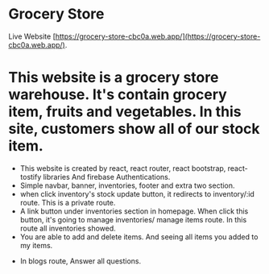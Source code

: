 # Grocery Store

Live Website [https://grocery-store-cbc0a.web.app/](https://grocery-store-cbc0a.web.app/).

# This website is a grocery store warehouse. It's contain grocery item, fruits and vegetables. In this site, customers show all of our stock item.

- This website is created by react, react router, react bootstrap, react-tostify libraries And firebase Authentications.
- Simple navbar, banner, inventories, footer and extra two section.
- when click inventory's stock update button, it redirects to inventory/:id route. This is a private route.
- A link button under inventories section in homepage. When click this button, it's going to manage inventories/ manage items route. In this route all inventories showed.
- You are able to add and delete items. And seeing all items you added to my items.

* In blogs route, Answer all questions.
